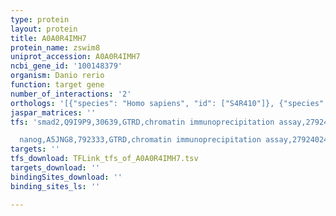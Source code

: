 ```yaml
---
type: protein
layout: protein
title: A0A0R4IMH7
protein_name: zswim8
uniprot_accession: A0A0R4IMH7
ncbi_gene_id: '100148379'
organism: Danio rerio
function: target gene
number_of_interactions: '2'
orthologs: '[{"species": "Homo sapiens", "id": ["S4R410"]}, {"species": "Mus musculus", "id": ["<a href=\"/protein/q3uhh1\">Q3UHH1</a>"]}, {"species": "Rattus norvegicus", "id": ["<a href=\"/protein/a0a0g2k9r0\">A0A0G2K9R0</a>"]}, {"species": "Drosophila melanogaster", "id": ["<a href=\"/protein/q9vwn9\">Q9VWN9</a>"]}, {"species": "Caenorhabditis elegans", "id": ["Q21875"]}]'
jaspar_matrices: ''
tfs: 'smad2,Q9I9P9,30639,GTRD,chromatin immunoprecipitation assay,27924024%5Buid%5D,No

  nanog,A5JNG8,792333,GTRD,chromatin immunoprecipitation assay,27924024%5Buid%5D,No'
targets: ''
tfs_download: TFLink_tfs_of_A0A0R4IMH7.tsv
targets_download: ''
bindingSites_download: ''
binding_sites_ls: ''

---
```

